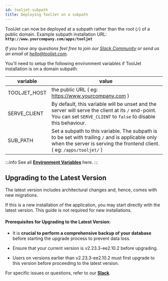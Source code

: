 ```yaml
---
id: tooljet-subpath
title: Deploying ToolJet on a subpath
---
```


ToolJet can now be deployed at a subpath rather than the root (`/`) of a public domain. Example subpath installation URL: **`http://www.yourcompany.com/apps/tooljet`**

*If you have any questions feel free to join our [Slack Community](https://tooljet.com/slack) or send us an email at hello@tooljet.com.*

You'll need to setup the following environment variables if ToolJet installation is on a domain subpath:

| variable | value |
| -------- | ---------------------- |
| TOOLJET_HOST | the public URL ( eg: https://www.yourcompany.com )  |
| SERVE_CLIENT | By default, this variable will be unset and the server will serve the client at its `/` end-point. You can set `SERVE_CLIENT` to `false` to disable this behaviour. |
| SUB_PATH | Set a subpath to this variable. The subpath is to be set with trailing `/` and is applicable only when the server is serving the frontend client. ( eg: `/apps/tooljet/` )  |


:::info
See all **[Environment Variables](/docs/setup/env-vars)** here.
:::

## Upgrading to the Latest Version

The latest version includes architectural changes and, hence, comes with new migrations.

If this is a new installation of the application, you may start directly with the latest version. This guide is not required for new installations.

#### Prerequisites for Upgrading to the Latest Version:

- It is **crucial to perform a comprehensive backup of your database** before starting the upgrade process to prevent data loss.

- Ensure that your current version is v2.23.3-ee2.10.2 before upgrading. 

- Users on versions earlier than v2.23.3-ee2.10.2 must first upgrade to this version before proceeding to the latest version.

For specific issues or questions, refer to our **[Slack](https://tooljet.slack.com/join/shared_invite/zt-25438diev-mJ6LIZpJevG0LXCEcL0NhQ#)**.

